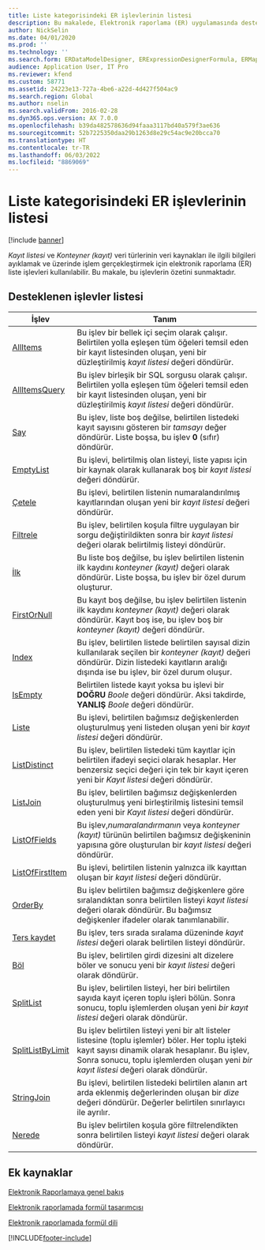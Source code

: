 ```yaml
---
title: Liste kategorisindeki ER işlevlerinin listesi
description: Bu makalede, Elektronik raporlama (ER) uygulamasında desteklenen liste işlevleri hakkında bilgi sağlanmaktadır.
author: NickSelin
ms.date: 04/01/2020
ms.prod: ''
ms.technology: ''
ms.search.form: ERDataModelDesigner, ERExpressionDesignerFormula, ERMappedFormatDesigner, ERModelMappingDesigner
audience: Application User, IT Pro
ms.reviewer: kfend
ms.custom: 58771
ms.assetid: 24223e13-727a-4be6-a22d-4d427f504ac9
ms.search.region: Global
ms.author: nselin
ms.search.validFrom: 2016-02-28
ms.dyn365.ops.version: AX 7.0.0
ms.openlocfilehash: b39da482578636d94faaa3117bd40a579f3ae636
ms.sourcegitcommit: 52b7225350daa29b1263d8e29c54ac9e20bcca70
ms.translationtype: HT
ms.contentlocale: tr-TR
ms.lasthandoff: 06/03/2022
ms.locfileid: "8869069"
---
```

# <a name="list-of-er-functions-in-the-list-category"></a>Liste kategorisindeki ER işlevlerinin listesi

[!include [banner](../includes/banner.md)]

*Kayıt listesi* ve *Konteyner (kayıt)* veri türlerinin veri kaynakları ile ilgili bilgileri ayıklamak ve üzerinde işlem gerçekleştirmek için elektronik raporlama (ER) liste işlevleri kullanılabilir. Bu makale, bu işlevlerin özetini sunmaktadır.

## <a name="list-of-supported-functions"></a>Desteklenen işlevler listesi

| İşlev | Tanım |
|----------|-------------|
| [AllItems](er-functions-list-allitems.md)                 | Bu işlev bir bellek içi seçim olarak çalışır. Belirtilen yolla eşleşen tüm öğeleri temsil eden bir kayıt listesinden oluşan, yeni bir düzleştirilmiş *kayıt listesi* değeri döndürür. |
| [AllItemsQuery](er-functions-list-allitemsquery.md)       | Bu işlev birleşik bir SQL sorgusu olarak çalışır. Belirtilen yolla eşleşen tüm öğeleri temsil eden bir kayıt listesinden oluşan, yeni bir düzleştirilmiş *kayıt listesi* değeri döndürür. |
| [Say](er-functions-list-count.md)                       | Bu işlev, liste boş değilse, belirtilen listedeki kayıt sayısını gösteren bir *tamsayı* değer döndürür. Liste boşsa, bu işlev **0** (sıfır) döndürür. |
| [EmptyList](er-functions-list-emptylist.md)               | Bu işlevi, belirtilmiş olan listeyi, liste yapısı için bir kaynak olarak kullanarak boş bir *kayıt listesi* değeri döndürür.|
| [Çetele](er-functions-list-enumerate.md)               | Bu işlevi, belirtilen listenin numaralandırılmış kayıtlarından oluşan yeni bir *kayıt listesi* değeri döndürür. |
| [Filtrele](er-functions-list-filter.md)                     | Bu işlev, belirtilen koşula filtre uygulayan bir sorgu değiştirildikten sonra bir *kayıt listesi* değeri olarak belirtilmiş listeyi döndürür. |
| [İlk](er-functions-list-first.md)                       | Bu liste boş değilse, bu işlev belirtilen listenin ilk kaydını *konteyner (kayıt)* değeri olarak döndürür. Liste boşsa, bu işlev bir özel durum oluşturur. |
| [FirstOrNull](er-functions-list-firstornull.md)           | Bu kayıt boş değilse, bu işlev belirtilen listenin ilk kaydını *konteyner (kayıt)* değeri olarak döndürür. Kayıt boş ise, bu işlev boş bir *konteyner (kayıt)* değeri döndürür. |
| [Index](er-functions-list-index.md)                       | Bu işlev, belirtilen listede belirtilen sayısal dizin kullanılarak seçilen bir *konteyner (kayıt)* değeri döndürür. Dizin listedeki kayıtların aralığı dışında ise bu işlev, bir özel durum oluşur. |
| [IsEmpty](er-functions-list-isempty.md)                   | Belirtilen listede kayıt yoksa bu işlevi bir **DOĞRU** *Boole* değeri döndürür. Aksi takdirde, **YANLIŞ** *Boole* değeri döndürür. |
| [Liste](er-functions-list-list.md)                         | Bu işlevi, belirtilen bağımsız değişkenlerden oluşturulmuş yeni listeden oluşan yeni bir *kayıt listesi* değeri döndürür.|
| [ListDistinct](er-functions-list-listdistinct.md)         | Bu işlev, belirtilen listedeki tüm kayıtlar için belirtilen ifadeyi seçici olarak hesaplar. Her benzersiz seçici değeri için tek bir kayıt içeren yeni bir *Kayıt listesi* değeri döndürür.|
| [ListJoin](er-functions-list-listjoin.md)                 | Bu işlev, belirtilen bağımsız değişkenlerden oluşturulmuş yeni birleştirilmiş listesini temsil eden yeni bir *Kayıt listesi* değeri döndürür.|
| [ListOfFields](er-functions-list-listoffields.md)         | Bu işlev,*numaralandırmanın* veya *konteyner (kayıt)* türünün belirtilen bağımsız değişkeninin yapısına göre oluşturulan bir *kayıt listesi* değeri döndürür. |
| [ListOfFirstItem](er-functions-list-listoffirstitem.md)   | Bu işlevi, belirtilen listenin yalnızca ilk kayıttan oluşan bir *kayıt listesi* değeri döndürür.|
| [OrderBy](er-functions-list-orderby.md)                   | Bu işlev belirtilen bağımsız değişkenlere göre sıralandıktan sonra belirtilen listeyi *kayıt listesi* değeri olarak döndürür. Bu bağımsız değişkenler ifadeler olarak tanımlanabilir. |
| [Ters kaydet](er-functions-list-reverse.md)                   | Bu işlev, ters sırada sıralama düzeninde *kayıt listesi* değeri olarak belirtilen listeyi döndürür. |
| [Böl](er-functions-list-split.md)                       | Bu işlev, belirtilen girdi dizesini alt dizelere böler ve sonucu yeni bir *kayıt listesi* değeri olarak döndürür. |
| [SplitList](er-functions-list-splitlist.md)               | Bu işlev, belirtilen listeyi, her biri belirtilen sayıda kayıt içeren toplu işleri bölün. Sonra sonucu, toplu işlemlerden oluşan yeni *bir kayıt listesi* değeri olarak döndürür. |
| [SplitListByLimit](er-functions-list-splitlistbylimit.md) | Bu işlev belirtilen listeyi yeni bir alt listeler listesine (toplu işlemler) böler. Her toplu işteki kayıt sayısı dinamik olarak hesaplanır. Bu işlev, Sonra sonucu, toplu işlemlerden oluşan yeni *bir kayıt listesi* değeri olarak döndürür. |
| [StringJoin](er-functions-list-stringjoin.md)             | Bu işlevi, belirtilen listedeki belirtilen alanın art arda eklenmiş değerlerinden oluşan bir *dize* değeri döndürür. Değerler belirtilen sınırlayıcı ile ayrılır. |
| [Nerede](er-functions-list-where.md)                       | Bu işlev belirtilen koşula göre filtrelendikten sonra belirtilen listeyi *kayıt listesi* değeri olarak döndürür. |

## <a name="additional-resources"></a>Ek kaynaklar

[Elektronik Raporlamaya genel bakış](general-electronic-reporting.md)

[Elektronik raporlamada formül tasarımcısı](general-electronic-reporting-formula-designer.md)

[Elektronik raporlamada formül dili](er-formula-language.md)


[!INCLUDE[footer-include](../../../includes/footer-banner.md)]